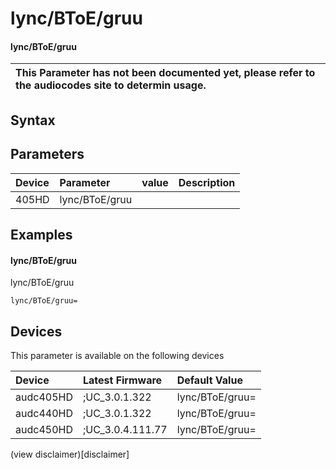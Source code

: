 ﻿---
description: lync/BToE/gruu
search: false
---

# lync/BToE/gruu

#### lync/BToE/gruu


| This Parameter has not been documented yet, please refer to the audiocodes site to determin usage.  | 
| :--- |

## Syntax

## Parameters
|Device|Parameter|value|Description|
|:---|:---|:---|:---|
| 405HD | lync/BToE/gruu |  |  |

## Examples
#### lync/BToE/gruu

lync/BToE/gruu

```
lync/BToE/gruu=
```

## Devices
This parameter is available on the following devices

| Device | Latest Firmware | Default Value |
|:---|:---|:---|
| audc405HD | ;UC_3.0.1.322 | lync/BToE/gruu= 
| audc440HD | ;UC_3.0.1.322 | lync/BToE/gruu= 
| audc450HD | ;UC_3.0.4.111.77 | lync/BToE/gruu= 

(view disclaimer)[disclaimer]
